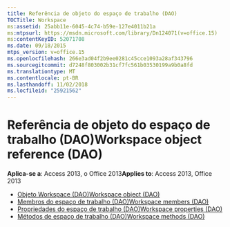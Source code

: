 ```yaml
---
title: Referência de objeto do espaço de trabalho (DAO)
TOCTitle: Workspace
ms:assetid: 25abb11e-6045-4c74-b59e-127e4011b21a
ms:mtpsurl: https://msdn.microsoft.com/library/Dn124071(v=office.15)
ms:contentKeyID: 52071708
ms.date: 09/18/2015
mtps_version: v=office.15
ms.openlocfilehash: 266e3ad04f2b9ee0281c45cce1093a28af343796
ms.sourcegitcommit: d7248f803002b31cf7fc561b03530199a9b0a8fd
ms.translationtype: MT
ms.contentlocale: pt-BR
ms.lasthandoff: 11/02/2018
ms.locfileid: "25921562"
---
```

# <a name="workspace-object-reference-dao"></a><span data-ttu-id="020fb-102">Referência de objeto do espaço de trabalho (DAO)</span><span class="sxs-lookup"><span data-stu-id="020fb-102">Workspace object reference (DAO)</span></span>

<span data-ttu-id="020fb-103">**Aplica-se a**: Access 2013, o Office 2013</span><span class="sxs-lookup"><span data-stu-id="020fb-103">**Applies to**: Access 2013, Office 2013</span></span>

- [<span data-ttu-id="020fb-104">Objeto Workspace (DAO)</span><span class="sxs-lookup"><span data-stu-id="020fb-104">Workspace object (DAO)</span></span>](workspace-object-dao.md)
- [<span data-ttu-id="020fb-105">Membros do espaço de trabalho (DAO)</span><span class="sxs-lookup"><span data-stu-id="020fb-105">Workspace members (DAO)</span></span>](workspace-members-dao.md)
- [<span data-ttu-id="020fb-106">Propriedades do espaço de trabalho (DAO)</span><span class="sxs-lookup"><span data-stu-id="020fb-106">Workspace properties (DAO)</span></span>](workspace-properties-dao.md)
- [<span data-ttu-id="020fb-107">Métodos de espaço de trabalho (DAO)</span><span class="sxs-lookup"><span data-stu-id="020fb-107">Workspace methods (DAO)</span></span>](workspace-methods-dao.md)

